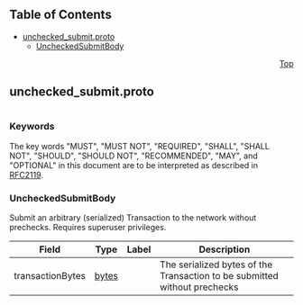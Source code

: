 ## Table of Contents

- [unchecked_submit.proto](#unchecked_submit-proto)
    - [UncheckedSubmitBody](#proto-UncheckedSubmitBody)
  



<a name="unchecked_submit-proto"></a>
<p align="right"><a href="#top">Top</a></p>

## unchecked_submit.proto
#

### Keywords
The key words "MUST", "MUST NOT", "REQUIRED", "SHALL", "SHALL NOT",
"SHOULD", "SHOULD NOT", "RECOMMENDED", "MAY", and "OPTIONAL" in this
document are to be interpreted as described in [RFC2119](https://www.ietf.org/rfc/rfc2119).


<a name="proto-UncheckedSubmitBody"></a>

### UncheckedSubmitBody
Submit an arbitrary (serialized) Transaction to the network without prechecks. Requires superuser
privileges.


| Field | Type | Label | Description |
| ----- | ---- | ----- | ----------- |
| transactionBytes | [bytes](#bytes) |  | The serialized bytes of the Transaction to be submitted without prechecks |





 <!-- end messages -->

 <!-- end enums -->

 <!-- end HasExtensions -->

 <!-- end services -->


